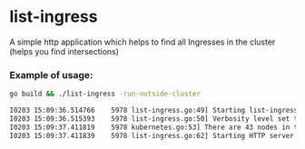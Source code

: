 # list-ingress
A simple http application which helps to find all Ingresses in the cluster (helps you find intersections)

### Example of usage:
```bash
go build && ./list-ingress -run-outside-cluster

I0203 15:09:36.514766    5978 list-ingress.go:49] Starting list-ingress...
I0203 15:09:36.515393    5978 list-ingress.go:50] Verbosity level set to 1
I0203 15:09:37.411819    5978 kubernetes.go:53] There are 43 nodes in the cluster
I0203 15:09:37.411839    5978 list-ingress.go:62] Starting HTTP server at http://0.0.0.0:8080
```

